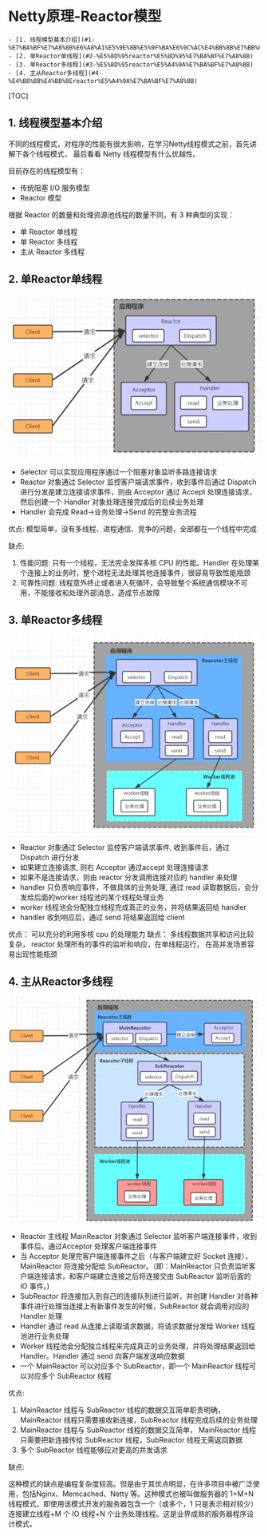 # Netty原理-Reactor模型

<!-- START doctoc generated TOC please keep comment here to allow auto update -->
<!-- DON'T EDIT THIS SECTION, INSTEAD RE-RUN doctoc TO UPDATE -->

    - [1. 线程模型基本介绍](#1-%E7%BA%BF%E7%A8%8B%E6%A8%A1%E5%9E%8B%E5%9F%BA%E6%9C%AC%E4%BB%8B%E7%BB%8D)
    - [2. 单Reactor单线程](#2-%E5%8D%95reactor%E5%8D%95%E7%BA%BF%E7%A8%8B)
    - [3. 单Reactor多线程](#3-%E5%8D%95reactor%E5%A4%9A%E7%BA%BF%E7%A8%8B)
    - [4. 主从Reactor多线程](#4-%E4%B8%BB%E4%BB%8Ereactor%E5%A4%9A%E7%BA%BF%E7%A8%8B)

<!-- END doctoc generated TOC please keep comment here to allow auto update -->

[TOC]

## 1. 线程模型基本介绍

不同的线程模式，对程序的性能有很大影响，在学习Netty线程模式之前，首先讲解下各个线程模式， 最后看看 Netty 线程模型有什么优越性。

目前存在的线程模型有：

 - 传统阻塞 I/O 服务模型
 - Reactor 模型

根据 Reactor 的数量和处理资源池线程的数量不同，有 3 种典型的实现：

- 单 Reactor 单线程
- 单 Reactor 多线程
- 主从 Reactor 多线程

## 2. 单Reactor单线程

![png](images/单Reactor单线程示意图.png)

- Selector 可以实现应用程序通过一个阻塞对象监听多路连接请求
 - Reactor 对象通过 Selector 监控客户端请求事件，收到事件后通过 Dispatch 进行分发是建立连接请求事件，则由 Acceptor 通过 Accept 处理连接请求，然后创建一个 Handler 对象处理连接完成后的后续业务处理
 - Handler 会完成 Read→业务处理→Send 的完整业务流程

优点: 模型简单，没有多线程、进程通信、竞争的问题，全部都在一个线程中完成

缺点:

1. 性能问题: 只有一个线程，无法完全发挥多核 CPU 的性能。Handler 在处理某个连接上的业务时，整个进程无法处理其他连接事件，很容易导致性能瓶颈
2. 可靠性问题: 线程意外终止或者进入死循环，会导致整个系统通信模块不可用，不能接收和处理外部消息，造成节点故障

## 3. 单Reactor多线程

![png](images/单Reactor多线程示意图.png)

- Reactor 对象通过 Selector 监控客户端请求事件, 收到事件后，通过 Dispatch 进行分发
 - 如果建立连接请求, 则右 Acceptor 通过accept 处理连接请求
 - 如果不是连接请求，则由 reactor 分发调用连接对应的 handler 来处理
 - handler 只负责响应事件，不做具体的业务处理, 通过 read 读取数据后，会分发给后面的worker 线程池的某个线程处理业务
 - worker 线程池会分配独立线程完成真正的业务，并将结果返回给 handler
 - handler 收到响应后，通过 send 将结果返回给 client

优点：
可以充分的利用多核 cpu 的处理能力
缺点：
多线程数据共享和访问比较复杂， reactor 处理所有的事件的监听和响应，在单线程运行， 在高并发场景容易出现性能瓶颈

## 4. 主从Reactor多线程

![png](images/主从Reactor多线程示意图.png)

- Reactor 主线程 MainReactor 对象通过 Selector 监听客户端连接事件，收到事件后，通过Acceptor 处理客户端连接事件
 - 当 Acceptor 处理完客户端连接事件之后（与客户端建立好 Socket 连接），MainReactor 将连接分配给 SubReactor。（即：MainReactor 只负责监听客户端连接请求，和客户端建立连接之后将连接交由 SubReactor 监听后面的 IO 事件。)
 - SubReactor 将连接加入到自己的连接队列进行监听，并创建 Handler 对各种事件进行处理当连接上有新事件发生的时候，SubReactor 就会调用对应的 Handler 处理
 - Handler 通过 read 从连接上读取请求数据，将请求数据分发给 Worker 线程池进行业务处理
 - Worker 线程池会分配独立线程来完成真正的业务处理，并将处理结果返回给 Handler。Handler 通过 send 向客户端发送响应数据
 - 一个 MainReactor 可以对应多个 SubReactor，即一个 MainReactor 线程可以对应多个 SubReactor 线程

优点:

1. MainReactor 线程与 SubReactor 线程的数据交互简单职责明确，MainReactor 线程只需要接收新连接，SubReactor 线程完成后续的业务处理
2. MainReactor 线程与 SubReactor 线程的数据交互简单， MainReactor 线程只需要把新连接传给 SubReactor 线程，SubReactor 线程无需返回数据
3. 多个 SubReactor 线程能够应对更高的并发请求

缺点:

这种模式的缺点是编程复杂度较高。但是由于其优点明显，在许多项目中被广泛使用，包括Nginx、Memcached、Netty 等。这种模式也被叫做服务器的 1+M+N 线程模式，即使用该模式开发的服务器包含一个（或多个，1 只是表示相对较少）连接建立线程+M 个 IO 线程+N 个业务处理线程。这是业界成熟的服务器程序设计模式。

